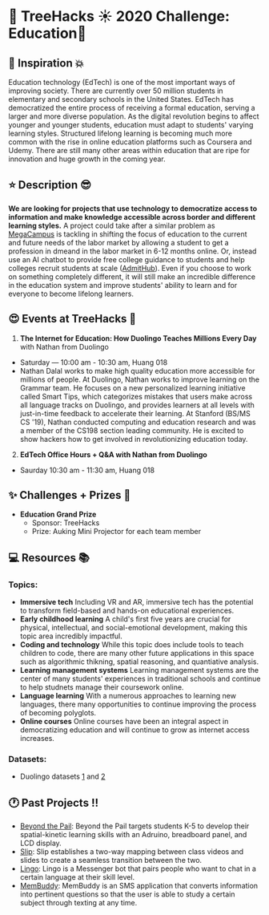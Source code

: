 # __:palm_tree: TreeHacks :sunny: 2020  Challenge: Education:mega:__

## :muscle: Inspiration :boom:

Education technology (EdTech) is one of the most important ways of improving society. There are currently over 50 million students in elementary and secondary schools in the United States. EdTech has democratized the entire process of receiving a formal education, serving a larger and more diverse population. As the digital revolution begins to affect younger and younger students, education must adapt to students' varying learning styles. Structured lifelong learning is becoming much more common with the rise in online education platforms such as Coursera and Udemy. There are still many other areas within education that are ripe for innovation and huge growth in the coming year. 

## :star: Description :sunglasses:

**We are looking for projects that use technology to democratize access to information and make knowledge accessible across border and different learning styles.** A project could take after a similar problem as [MegaCampus](https://www.megacampus.com/?lang_ui=en) is tackling in shifting the focus of education to the current and future needs of the labor market by allowing a student to get a profession in dmeand in the labor market in 6-12 months online. Or, instead use an AI chatbot to provide free college guidance to students and help colleges recruit students at scale ([AdmitHub](https://www.admithub.com)). Even if you choose to work on something completely different, it will still make an incredible difference in the education system and improve students' ability to learn and for everyone to become lifelong learners. 

## :heart_eyes: Events at TreeHacks :evergreen_tree:

1. **The Internet for Education: How Duolingo Teaches Millions Every Day** with Nathan from Duolingo
  * Saturday — 10:00 am - 10:30 am, Huang 018
  * Nathan Dalal works to make high quality education more accessible for millions of people. At Duolingo, Nathan works to improve learning on the Grammar team. He focuses on a new personalized learning initiative called Smart Tips, which categorizes mistakes that users make across all language tracks on Duolingo, and provides learners at all levels with just-in-time feedback to accelerate their learning. At Stanford (BS/MS CS '19), Nathan conducted computing and education research and was a member of the CS198 section leading community. He  is excited to show hackers how to get involved in revolutionizing education today.
2. **EdTech Office Hours + Q&A with Nathan from Duolingo**
  * Saurday 10:30 am - 11:30 am, Huang 018

## :sparkles: Challenges + Prizes :money_with_wings:

* __Education Grand Prize__
  * Sponsor: TreeHacks
  * Prize: Auking Mini Projector for each team member

## :computer: Resources :books:

### Topics:

* **Immersive tech** 
Including VR and AR, immersive tech has the potential to transform field-based and hands-on educational experiences. 
* **Early childhood learning**
A child's first five years are crucial for physical, intellectual, and social-emotional development, making this topic area incredibly impactful.
* **Coding and technology**
While this topic does include tools to teach children to code, there are many other future applications in this space such as algorithmic thikning, spatial reasoning, and quantiative analysis. 
* **Learning management systems**
Learning management systems are the center of many students' experiences in traditional schools and continue to help studnets manage their coursework online. 
* **Language learning**
With a numerous approaches to learning new languages, there many opportunities to continue improving the process of becoming polyglots.
* **Online courses**
Online courses have been an integral aspect in democratizing education and will continue to grow as internet access increases.

### Datasets:

* Duolingo datasets [1](http://sharedtask.duolingo.com/#data) and [2](https://sharedtask.duolingo.com/2018.html)

## :clock1: Past Projects :bangbang:

* [Beyond the Pail](https://devpost.com/software/beyond-the-pail): Beyond the Pail targets students K-5 to develop their spatial-kinetic learning skills with an Adruino, breadboard panel, and LCD display. 
* [Slip](https://devpost.com/software/slip): Slip establishes a two-way mapping between class videos and slides to create a seamless transition between the two. 
* [Lingo](https://devpost.com/software/lingo-97gv4c): Lingo is a Messenger bot that pairs people who want to chat in a certain language at their skill level.
* [MemBuddy](https://devpost.com/software/membuddy): MemBuddy is an SMS application that converts information into pertinent questions so that the user is able to study a certain subject through texting at any time. 
